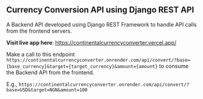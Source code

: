 ## Currency Conversion API using Django REST API
A Backend API developed using Django REST Framework to handle API calls from the frontend servers.

**Visit live app here**: https://continentalcurrencyconverter.vercel.app/

Make a call to this endpoint `https://continentalcurrencyconverter.onrender.com/api/convert/?base={base_currency}&target={target_currency}&amount={amount}` to consume the Backend API from the frontend.

E.g.,
`https://continentalcurrencyconverter.onrender.com/api/convert/?base=USD&target=NGN&amount=100`